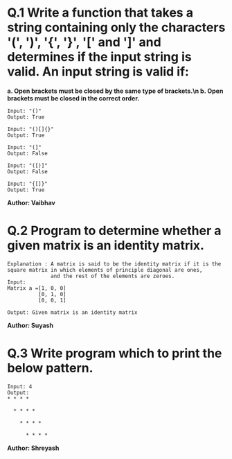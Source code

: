 # Q.1 Write a function that takes a string containing only the characters '(', ')', '{', '}', '[' and ']' and determines if the input string is valid. An input string is valid if:
**a. Open brackets must be closed by the same type of brackets.\n
b. Open brackets must be closed in the correct order.**
```
Input: "()"
Output: True

Input: "()[]{}"
Output: True

Input: "(]"
Output: False

Input: "([)]"
Output: False

Input: "{[]}"
Output: True
```
**Author: Vaibhav**

# Q.2 Program to determine whether a given matrix is an identity matrix.
```
Explanation : A matrix is said to be the identity matrix if it is the square matrix in which elements of principle diagonal are ones,
              and the rest of the elements are zeroes.
Input:
Matrix a =[1, 0, 0]  
          [0, 1, 0]  
          [0, 0, 1]  

Output: Given matrix is an identity matrix
```
**Author: Suyash**

# Q.3 Write program which to print the below pattern.
``` 
Input: 4
Output:
* * * *

  * * * *

    * * * *

      * * * *
```

**Author: Shreyash**
